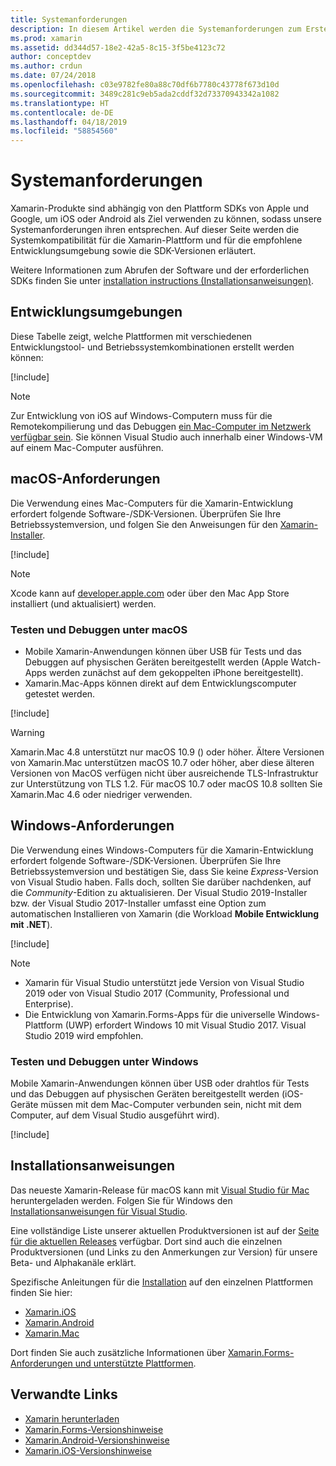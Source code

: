 ```yaml
---
title: Systemanforderungen
description: In diesem Artikel werden die Systemanforderungen zum Erstellen von Apps mit Xamarin auf Mac- und Windows-Computern aufgeführt. Außerdem sind Links zu Installationsanweisungen enthalten.
ms.prod: xamarin
ms.assetid: dd344d57-18e2-42a5-8c15-3f5be4123c72
author: conceptdev
ms.author: crdun
ms.date: 07/24/2018
ms.openlocfilehash: c03e9782fe80a88c70df6b7780c43778f673d10d
ms.sourcegitcommit: 3489c281c9eb5ada2cddf32d73370943342a1082
ms.translationtype: HT
ms.contentlocale: de-DE
ms.lasthandoff: 04/18/2019
ms.locfileid: "58854560"
---
```

# <a name="system-requirements"></a>Systemanforderungen

Xamarin-Produkte sind abhängig von den Plattform SDKs von Apple und Google, um iOS oder Android als Ziel verwenden zu können, sodass unsere Systemanforderungen ihren entsprechen. Auf dieser Seite werden die Systemkompatibilität für die Xamarin-Plattform und für die empfohlene Entwicklungsumgebung sowie die SDK-Versionen erläutert.

Weitere Informationen zum Abrufen der Software und der erforderlichen SDKs finden Sie unter [installation instructions (Installationsanweisungen)](#installation-instructions).

## <a name="development-environments"></a>Entwicklungsumgebungen

Diese Tabelle zeigt, welche Plattformen mit verschiedenen Entwicklungstool- und Betriebssystemkombinationen erstellt werden können:

[!include[](~/cross-platform/includes/development-environment.md)]

> [!NOTE]
> Zur Entwicklung von iOS auf Windows-Computern muss für die Remotekompilierung und das Debuggen [ein Mac-Computer im Netzwerk verfügbar sein](~/ios/get-started/installation/windows/connecting-to-mac/index.md). Sie können Visual Studio auch innerhalb einer Windows-VM auf einem Mac-Computer ausführen.

## <a name="macos-requirements"></a>macOS-Anforderungen

Die Verwendung eines Mac-Computers für die Xamarin-Entwicklung erfordert folgende Software-/SDK-Versionen. Überprüfen Sie Ihre Betriebssystemversion, und folgen Sie den Anweisungen für den [Xamarin-Installer](#installation-instructions).

[!include[](~/cross-platform/includes/macos-requirements.md)]

> [!NOTE]
> Xcode kann auf [developer.apple.com](https://developer.apple.com/xcode/download/) oder über den Mac App Store installiert (und aktualisiert) werden.

### <a name="testing--debugging-on-macos"></a>Testen und Debuggen unter macOS

- Mobile Xamarin-Anwendungen können über USB für Tests und das Debuggen auf physischen Geräten bereitgestellt werden (Apple Watch-Apps werden zunächst auf dem gekoppelten iPhone bereitgestellt).
- Xamarin.Mac-Apps können direkt auf dem Entwicklungscomputer getestet werden.

[!include[](~/cross-platform/includes/macos-testing.md)]

> [!WARNING]
> Xamarin.Mac 4.8 unterstützt nur macOS 10.9 () oder höher.
> Ältere Versionen von Xamarin.Mac unterstützen macOS 10.7 oder höher, aber diese älteren Versionen von MacOS verfügen nicht über ausreichende TLS-Infrastruktur zur Unterstützung von TLS 1.2. Für macOS 10.7 oder macOS 10.8 sollten Sie Xamarin.Mac 4.6 oder niedriger verwenden.

## <a name="windows-requirements"></a>Windows-Anforderungen

Die Verwendung eines Windows-Computers für die Xamarin-Entwicklung erfordert folgende Software-/SDK-Versionen.
Überprüfen Sie Ihre Betriebssystemversion und bestätigen Sie, dass Sie keine *Express*-Version von Visual Studio haben. Falls doch, sollten Sie darüber nachdenken, auf die *Community*-Edition zu aktualisieren.
Der Visual Studio 2019-Installer bzw. der Visual Studio 2017-Installer umfasst eine Option zum automatischen Installieren von Xamarin (die Workload **Mobile Entwicklung mit .NET**).

[!include[](~/cross-platform/includes/windows-requirements.md)]

> [!NOTE]
> - Xamarin für Visual Studio unterstützt jede Version von Visual Studio 2019 oder von Visual Studio 2017 (Community, Professional und Enterprise).
> - Die Entwicklung von Xamarin.Forms-Apps für die universelle Windows-Plattform (UWP) erfordert Windows 10 mit Visual Studio 2017. Visual Studio 2019 wird empfohlen.

### <a name="testing--debugging-on-windows"></a>Testen und Debuggen unter Windows

Mobile Xamarin-Anwendungen können über USB oder drahtlos für Tests und das Debuggen auf physischen Geräten bereitgestellt werden (iOS-Geräte müssen mit dem Mac-Computer verbunden sein, nicht mit dem Computer, auf dem Visual Studio ausgeführt wird).

[!include[](~/cross-platform/includes/windows-testing.md)]

## <a name="installation-instructions"></a>Installationsanweisungen

Das neueste Xamarin-Release für macOS kann mit [Visual Studio für Mac](https://docs.microsoft.com/visualstudio/mac/installation) heruntergeladen werden. Folgen Sie für Windows den [Installationsanweisungen für Visual Studio](https://docs.microsoft.com/visualstudio/install/install-visual-studio).

Eine vollständige Liste unserer aktuellen Produktversionen ist auf der [Seite für die aktuellen Releases](https://developer.xamarin.com/releases/current/) verfügbar. Dort sind auch die einzelnen Produktversionen (und Links zu den Anmerkungen zur Version) für unsere Beta- und Alphakanäle erklärt.

Spezifische Anleitungen für die [Installation](~/get-started/installation/index.md) auf den einzelnen Plattformen finden Sie hier:

- [Xamarin.iOS](~/ios/get-started/installation/index.md)
- [Xamarin.Android](~/android/get-started/installation/index.md)
- [Xamarin.Mac](~/mac/get-started/installation.md)

Dort finden Sie auch zusätzliche Informationen über [Xamarin.Forms-Anforderungen und unterstützte Plattformen](~/get-started/requirements.md).

## <a name="related-links"></a>Verwandte Links

- [Xamarin herunterladen](https://visualstudio.microsoft.com/xamarin/)
- [Xamarin.Forms-Versionshinweise](/xamarin/xamarin-forms/release-notes/)
- [Xamarin.Android-Versionshinweise](/xamarin/android/release-notes/)
- [Xamarin.iOS-Versionshinweise](/xamarin/ios/release-notes/)
